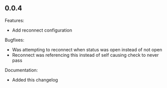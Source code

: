 ## 0.0.4

Features:

 * Add reconnect configuration

Bugfixes:

 * Was attempting to reconnect when status was open instead of not open
 * Reconnect was referencing this instead of self causing check to never
   pass

Documentation:

 * Added this changelog
